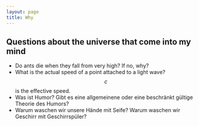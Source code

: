 ```yaml
---
layout: page
title: Why
---
```


Questions about the universe that come into my mind
---------------------------------------------------

- Do ants die when they fall from very high? If no, why?
- What is the actual speed of a point attached to a light wave? $$c$$ is the effective speed.
- Was ist Humor? Gibt es eine allgemeinene oder eine beschränkt gültige Theorie des Humors?
- Warum waschen wir unsere Hände mit Seife? Warum waschen wir Geschirr mit Geschirrspüler?
